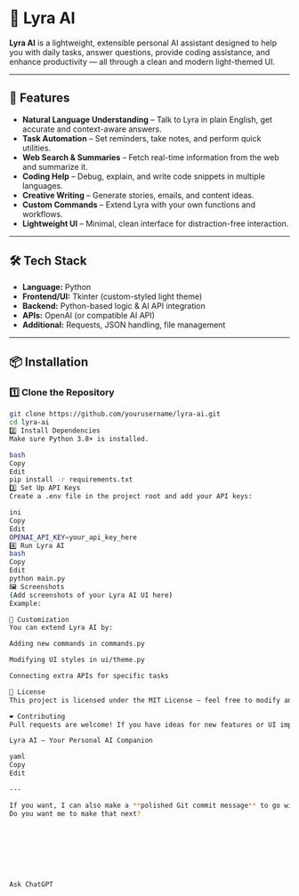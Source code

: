 # 🌟 Lyra AI

**Lyra AI** is a lightweight, extensible personal AI assistant designed to help you with daily tasks, answer questions, provide coding assistance, and enhance productivity — all through a clean and modern light-themed UI.

---

## 🚀 Features

- **Natural Language Understanding** – Talk to Lyra in plain English, get accurate and context-aware answers.
- **Task Automation** – Set reminders, take notes, and perform quick utilities.
- **Web Search & Summaries** – Fetch real-time information from the web and summarize it.
- **Coding Help** – Debug, explain, and write code snippets in multiple languages.
- **Creative Writing** – Generate stories, emails, and content ideas.
- **Custom Commands** – Extend Lyra with your own functions and workflows.
- **Lightweight UI** – Minimal, clean interface for distraction-free interaction.

---

## 🛠️ Tech Stack

- **Language:** Python
- **Frontend/UI:** Tkinter (custom-styled light theme)
- **Backend:** Python-based logic & AI API integration
- **APIs:** OpenAI (or compatible AI API)
- **Additional:** Requests, JSON handling, file management

---

## 📦 Installation

### 1️⃣ Clone the Repository

```bash
git clone https://github.com/yourusername/lyra-ai.git
cd lyra-ai
2️⃣ Install Dependencies
Make sure Python 3.8+ is installed.

bash
Copy
Edit
pip install -r requirements.txt
3️⃣ Set Up API Keys
Create a .env file in the project root and add your API keys:

ini
Copy
Edit
OPENAI_API_KEY=your_api_key_here
4️⃣ Run Lyra AI
bash
Copy
Edit
python main.py
🖼️ Screenshots
(Add screenshots of your Lyra AI UI here)
Example:

🔧 Customization
You can extend Lyra AI by:

Adding new commands in commands.py

Modifying UI styles in ui/theme.py

Connecting extra APIs for specific tasks

📜 License
This project is licensed under the MIT License – feel free to modify and share.

❤️ Contributing
Pull requests are welcome! If you have ideas for new features or UI improvements, fork the repo and submit a PR.

Lyra AI – Your Personal AI Companion

yaml
Copy
Edit

---

If you want, I can also make a **polished Git commit message** to go with your first push so it looks professional on GitHub history.
Do you want me to make that next?








Ask ChatGPT
```
